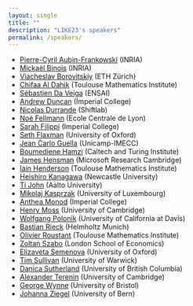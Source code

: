 ```yaml
---
layout: single
title: ""
description: "LIKE23's speakers"
permalink: /speakers/
---
```



  * [Pierre-Cyril Aubin-Frankowski](https://pcaubin.github.io/) (INRIA)
  * [Mickaël Binois](https://sites.google.com/site/mickaelbinoishomepage/) (INRIA) 
  * [Viacheslav Borovitskiy](https://vab.im/) (ETH Zürich)
  * [Chifaa Al Dahik](https://www.researchgate.net/profile/Chifaa-Al-Dahik) (Toulouse Mathematics Institute) 
  * [Sébastien Da Veiga](https://ensai.fr/en/equipe/da-veiga-sebastien/) (ENSAI)
  * [Andrew Duncan](https://www.ma.imperial.ac.uk/~aduncan/) (Imperial College)
  * [Nicolas Durrande](https://sites.google.com/site/nicolasdurrandehomepage/) (Shiftlab)
  * [Noé Fellmann](https://nfllmann.github.io/) (Ecole Centrale de Lyon)
  * [Sarah Filippi](https://www.imperial.ac.uk/people/s.filippi) (Imperial College)
  * [Seth Flaxman](https://sethrf.com/) (University of Oxford)
  * [Jean Carlo Guella](https://jeanguella.wixsite.com/jeanguella) (Unicamp-IMECC)    
  * [Boumediene Hamzi](https://sites.google.com/site/boumedienehamzi/) (Caltech and Turing Institute) 
  * [James Hensman](https://scholar.google.com/citations?user=l8dX3ssAAAAJ&hl=en) (Microsoft Research Cambridge) 
  * [Iain Henderson](https://iain-pl-henderson.github.io/i-henders/about) (Toulouse Mathematics Institute) 
  * [Heishiro Kanagawa](https://noukoudashisoup.github.io/) (Newcastle University)
  * [Ti John](http://www.infinitecuriosity.org/about/) (Aalto University)
  * [Mikolaj Kasprzak](https://www.mikolajkasprzak.com/) (University of Luxembourg)
  * [Anthea Monod](https://www.imperial.ac.uk/people/a.monod) (Imperial College)  
  * [Henry Moss](https://henrymoss.github.io/) (University of Cambridge)  
  * [Wolfgang Polonik](https://www.stat.ucdavis.edu/~polonik/WP-personal-home.html) (University of California at Davis)
  * [Bastian Rieck](https://bastian.rieck.me/) (Helmholtz Munich)
  * [Olivier Roustant](https://olivier-roustant.fr/) (Toulouse Mathematics Institute) 
  * [Zoltan Szabo](https://www.lse.ac.uk/statistics/people/zoltan-szabo) (London School of Economics)
  * [Elizaveta Semenova](https://www.elizaveta-semenova.com/) (University of Oxford)
  * [Tim Sullivan](http://www.tjsullivan.org.uk/) (University of Warwick)  
  * [Danica Sutherland](https://djsutherland.ml/) (University of British Columbia)  
  * [Alexander Terenin](https://avt.im/) (University of Cambridge)  
  * [George Wynne](https://georgewynne.github.io/) (University of Bristol) 
  * [Johanna Ziegel](https://www.imsv.unibe.ch/ueber_uns/personen/prof_dr_ziegel_johanna/index_ger.html) (University of Bern)
 
 


